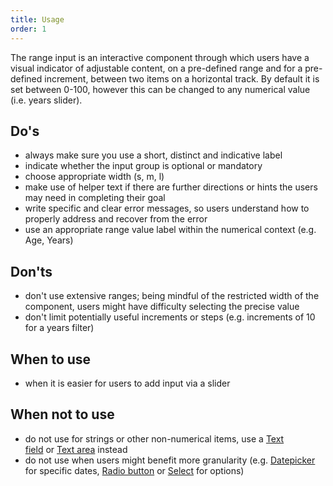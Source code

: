 ```yaml
---
title: Usage
order: 1
---
```

The range input is an interactive component through which users have a visual indicator of adjustable content, on a pre-defined range and for a pre-defined increment, between two items on a horizontal track. By default it is set between 0-100, however this can be changed to any numerical value (i.e. years slider).

## Do's

- always make sure you use a short, distinct and indicative label
- indicate whether the input group is optional or mandatory
- choose appropriate width (s, m, l)
- make use of helper text if there are further directions or hints the users may need in completing their goal
- write specific and clear error messages, so users understand how to properly address and recover from the error
- use an appropriate range value label within the numerical context (e.g. Age, Years)

## Don'ts

- don't use extensive ranges; being mindful of the restricted width of the component, users might have difficulty selecting the precise value
- don't limit potentially useful increments or steps (e.g. increments of 10 for a years filter)

## When to use

- when it is easier for users to add input via a slider

## When not to use

- do not use for strings or other non-numerical items, use a [Text field](https://ec.europa.eu/component-library/ec/components/forms/text-field/code/) or [Text area](https://ec.europa.eu/component-library/ec/components/forms/text-area/code/) instead
- do not use when users might benefit more granularity (e.g. [Datepicker](https://ec.europa.eu/component-library/ec/components/forms/datepicker/code/) for specific dates, [Radio button](https://ec.europa.eu/component-library/ec/components/forms/radio/code/) or [Select](https://ec.europa.eu/component-library/ec/components/forms/select/code/) for options)
